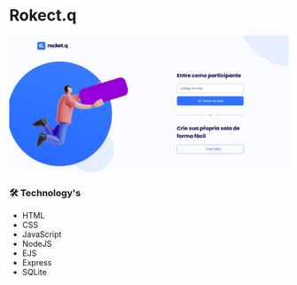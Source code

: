 # Rokect.q #

<img src="rocketq-exp.png">

### 🛠 Technology's 

- HTML
- CSS
- JavaScript
- NodeJS
- EJS
- Express
- SQLite